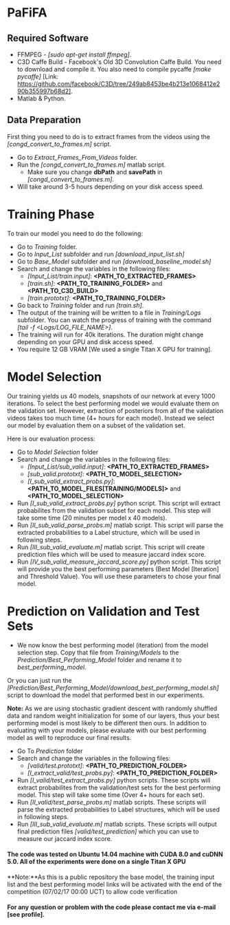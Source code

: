 # PaFiFA

## Required Software 
* FFMPEG - *[sudo apt-get install ffmpeg]*.
* C3D Caffe Build - Facebook's Old 3D Convolution Caffe Build. You need to download and compile it. You also need to compile pycaffe *[make pycaffe]* [Link: https://github.com/facebook/C3D/tree/249ab8453be4b213e1068412e290b355997b68d2].
* Matlab & Python.

## Data Preparation
First thing you need to do is to extract frames from the videos using the *[congd_convert_to_frames.m]* script.
* Go to *Extract_Frames_From_Videos* folder.
* Run the *[congd_convert_to_frames.m]* matlab script.
  * Make sure you change **dbPath** and **savePath** in *[congd_convert_to_frames.m]*.
* Will take around 3-5 hours depending on your disk access speed.

# Training Phase
To train our model you need to do the following:
* Go to *Training* folder.
* Go to *Input_List* subfolder and run *[download_input_list.sh]* 
* Go to *Base_Model* subfolder and run *[download_baseline_model.sh]*
* Search and change the variables in the following files:
  * *[Input_List/train.input]*:  **<PATH_TO_EXTRACTED_FRAMES>**
  * *[train.sh]*: **<PATH_TO_TRAINING_FOLDER>** and **<PATH_TO_C3D_BUILD>**
  * *[train.prototxt]*: **<PATH_TO_TRAINING_FOLDER>**
* Go back to *Training* folder and run *[train.sh]*.
* The output of the training will be written to a file in *Training/Logs* subfolder. You can watch the progress of training with the command *[tail -f <Logs/LOG_FILE_NAME>]*.
* The training will run for 40k iterations. The duration might change depending on your GPU and disk access speed. 
* You require 12 GB VRAM [We used a single Titan X GPU for training].

# Model Selection
Our training yields us 40 models, snapshots of our network at every 1000 iterations. To select the best performing model we would evaluate them on the validation set. However, extraction of posteriors from all of the validation videos takes too much time (4+ hours for each model). Instead we select our model by evaluation them on a subset of the validation set.

Here is our evaluation process:
* Go to *Model Selection* folder
* Search and change the variables in the following files:
  * *[Input_List/sub_valid.input]*: **<PATH_TO_EXTRACTED_FRAMES>**
  * *[sub_valid.prototxt]*: **<PATH_TO_MODEL_SELECTION>**
  * *[I_sub_valid_extract_probs.py]*: **<PATH_TO_MODEL_FILES[TRAINING/MODELS]>** and **<PATH_TO_MODEL_SELECTION>**
* Run *[I_sub_valid_extract_probs.py]* python script. This script will extract probabilites from the validation subset for each model. This step will take some time (20 minutes per model x 40 models).
* Run *[II_sub_valid_parse_probs.m]* matlab script. This script will parse the extracted probabilities to a Label structure, which will be used in following steps.
* Run *[III_sub_valid_evaluate.m]* matlab script. This script will create prediction files which will be used to measure jaccard index score. 
* Run *[IV_sub_valid_measure_jaccard_score.py]* python script. This script will provide you the best performing parameters (Best Model [Iteration] and Threshold Value). You will use these parameters to chose your final model. 

# Prediction on Validation and Test Sets
* We now know the best performing model (iteration) from the model selection step. Copy that file from *Training/Models* to the *Prediction/Best_Performing_Model* folder and rename it to *best_performing_model*.

Or you can just run the *[Prediction/Best_Performing_Model/download_best_performing_model.sh]* script to download the model that performed best in our experiments. 

**Note:** As we are using stochastic gradient descent with randomly shuffled data and random weight initialization for some of our layers, thus your best performing model is most likely to be different then ours. In addition to evaluating with your models, please evaluate with our best performing model as well to reproduce our final results. 

* Go To *Prediction* folder
* Search and change the variables in the following files:
  * *[valid/test.prototxt]*: **<PATH_TO_PREDICTION_FOLDER>**
  * *[I_extract_valid/test_probs.py]*: **<PATH_TO_PREDICTION_FOLDER>**
* Run *[I_valid/test_extract_probs.py]* python scripts. These scripts will extract probabilites from the validation/test  sets for the best performing model. This step will take some time (Over 4+ hours for each set).
* Run *[II_valid/test_parse_probs.m]* matlab scripts. These scripts will parse the extracted probabilities to Label structures, which will be used in following steps.
* Run *[III_sub_valid_evaluate.m]* matlab scripts. These scripts will output final prediction files *[valid/test_prediction]* which you can use to measure our jaccard index score.

#### The code was tested on Ubuntu 14.04 machine with CUDA 8.0 and cuDNN 5.0. All of the experiments were done on a single Titan X GPU ####

**Note:**As this is a public repository the base model, the training input list and the best performing model links will be activated with the end of the competition (07/02/17 00:00 UCT) to allow code verification

#### For any question or problem with the code please contact me via e-mail [see profile].
